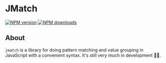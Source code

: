 # JMatch


<!--- The following is stolen and mutated 
    from the neutrino package readme  --->
[npm-image]: https://img.shields.io/npm/v/jmatch.svg
[npm-downloads]: https://img.shields.io/npm/dt/jmatch.svg
[npm-url]: https://www.npmjs.com/package/jmatch
[![NPM version][npm-image]][npm-url] [![NPM downloads][npm-downloads]][npm-url]

## About
`jmatch` is a library for doing pattern matching and value grouping in JavaScript with a convenient syntax. It's still very much in development 👷‍♂️.